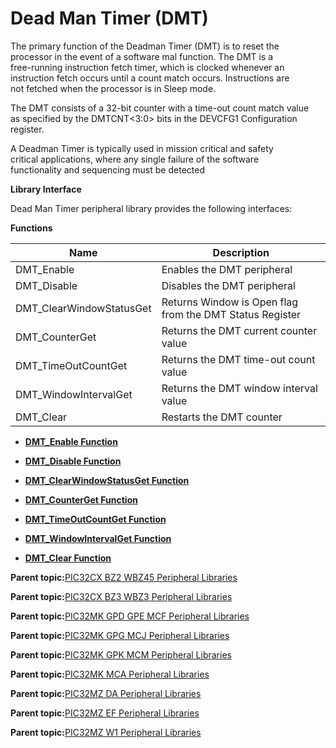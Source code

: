 # Dead Man Timer \(DMT\)

The primary function of the Deadman Timer \(DMT\) is to reset the<br />processor in the event of a software mal function. The DMT is a<br />free-running instruction fetch timer, which is clocked whenever an<br />instruction fetch occurs until a count match occurs. Instructions are<br />not fetched when the processor is in Sleep mode.

The DMT consists of a 32-bit counter with a time-out count match value<br />as specified by the DMTCNT<3:0\> bits in the DEVCFG1 Configuration<br />register.

A Deadman Timer is typically used in mission critical and safety<br />critical applications, where any single failure of the software<br />functionality and sequencing must be detected

**Library Interface**

Dead Man Timer peripheral library provides the following interfaces:

**Functions**

|Name|Description|
|----|-----------|
|DMT\_Enable|Enables the DMT peripheral|
|DMT\_Disable|Disables the DMT peripheral|
|DMT\_ClearWindowStatusGet|Returns Window is Open flag from the DMT Status Register|
|DMT\_CounterGet|Returns the DMT current counter value|
|DMT\_TimeOutCountGet|Returns the DMT time-out count value|
|DMT\_WindowIntervalGet|Returns the DMT window interval value|
|DMT\_Clear|Restarts the DMT counter|

-   **[DMT\_Enable Function](GUID-6BAC0948-1E34-4826-A343-0E15956FB4F9.md)**  

-   **[DMT\_Disable Function](GUID-77805862-4197-4E13-A15D-213F923048A0.md)**  

-   **[DMT\_ClearWindowStatusGet Function](GUID-7306956F-D054-4B17-9F4B-13566E57214D.md)**  

-   **[DMT\_CounterGet Function](GUID-608863A6-DDBF-468B-BAEF-0925B0FC6755.md)**  

-   **[DMT\_TimeOutCountGet Function](GUID-643BD5EE-A17C-43E9-BE05-5BC21D865C34.md)**  

-   **[DMT\_WindowIntervalGet Function](GUID-DC35B4D2-072E-49F2-8082-F9CAED3F51E8.md)**  

-   **[DMT\_Clear Function](GUID-671B3FD5-61A2-4A10-83E2-E38D8A36E0E0.md)**  


**Parent topic:**[PIC32CX BZ2 WBZ45 Peripheral Libraries](GUID-3D519D00-FDEE-4A3E-9EF7-20F335E64CEE.md)

**Parent topic:**[PIC32CX BZ3 WBZ3 Peripheral Libraries](GUID-5752DD6D-6E5D-484D-B564-DA87788492F3.md)

**Parent topic:**[PIC32MK GPD GPE MCF Peripheral Libraries](GUID-A63F4C14-72E7-44D7-9C70-A48BBD41B583.md)

**Parent topic:**[PIC32MK GPG MCJ Peripheral Libraries](GUID-A0350A48-03F7-4370-A6C5-612386A4ABAC.md)

**Parent topic:**[PIC32MK GPK MCM Peripheral Libraries](GUID-801B9DE7-4616-4E38-BF86-C82B78A4F430.md)

**Parent topic:**[PIC32MK MCA Peripheral Libraries](GUID-E11C5899-DD12-4B78-8076-8A415C20F144.md)

**Parent topic:**[PIC32MZ DA Peripheral Libraries](GUID-02A4B196-FE06-48DB-BC12-D3A68B6D983E.md)

**Parent topic:**[PIC32MZ EF Peripheral Libraries](GUID-F47955F5-89DE-43B0-8C2C-DE0070EBA152.md)

**Parent topic:**[PIC32MZ W1 Peripheral Libraries](GUID-EBD28D67-7F6E-46D1-9ABE-2BDE1973D143.md)

